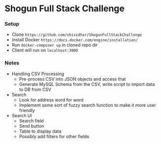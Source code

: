 # Shogun Full Stack Challenge
### Setup
* Clone `https://github.com/shividhar/ShogunFullStackChallenge`
* Install Docker `https://docs.docker.com/engine/installation/`
* Run `docker-composer up` in cloned repo dir
* Client will run on `localhost:3000`

### Notes 
* Handling CSV Processing
  * Pre-process CSV into JSON objects and access that
  * Generate MySQL Schema from the CSV, write script to import data to DB from
    CSV
* Search
  * Look for address word for word
  * Implement some sort of fuzzy search function to make it more user friendly
* Search UI
  * Search field
  * Send button
  * Table to display data
  * Possibly add filters for other fields

